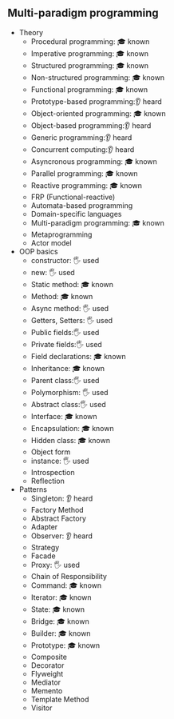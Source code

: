 ## Multi-paradigm programming

- Theory
  - Procedural programming: 🎓 known
  - Imperative programming: 🎓 known
  - Structured programming: 🎓 known
  - Non-structured programming: 🎓 known
  - Functional programming: 🎓 known
  - Prototype-based programming:👂 heard
  - Object-oriented programming: 🎓 known
  - Object-based programming:👂 heard
  - Generic programming:👂 heard
  - Concurrent computing:👂 heard
  - Asyncronous programming: 🎓 known
  - Parallel programming: 🎓 known
  - Reactive programming: 🎓 known
  - FRP (Functional-reactive)
  - Automata-based programming
  - Domain-specific languages
  - Multi-paradigm programming: 🎓 known
  - Metaprogramming
  - Actor model
- OOP basics
  - constructor: 🖐️ used
  - new: 🖐️ used
  - Static method: 🎓 known
  - Method: 🎓 known
  - Async method: 🖐️ used
  - Getters, Setters: 🖐️ used
  - Public fields:🖐️ used
  - Private fields:🖐️ used
  - Field declarations: 🎓 known
  - Inheritance: 🎓 known
  - Parent class:🖐️ used
  - Polymorphism: 🖐️ used
  - Abstract class:🖐️ used
  - Interface: 🎓 known
  - Encapsulation: 🎓 known
  - Hidden class: 🎓 known
  - Object form
  - instance: 🖐️ used
  - Introspection
  - Reflection
- Patterns
  - Singleton: 👂 heard
  - Factory Method
  - Abstract Factory
  - Adapter
  - Observer: 👂 heard
  - Strategy
  - Facade
  - Proxy: 🖐️ used
  - Chain of Responsibility
  - Command: 🎓 known
  - Iterator: 🎓 known
  - State: 🎓 known
  - Bridge: 🎓 known
  - Builder: 🎓 known
  - Prototype: 🎓 known
  - Composite
  - Decorator
  - Flyweight
  - Mediator
  - Memento
  - Template Method
  - Visitor
